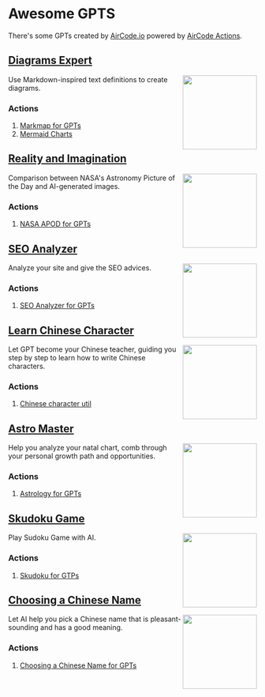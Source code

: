 # Awesome GPTS

There's some GPTs created by [AirCode.io](https://aircode.io) powered by [AirCode Actions](actions).

## [Diagrams Expert](https://chat.openai.com/g/g-ul2UQRl9q-diagrams-expert)

<img align="right" src="https://aircode-yvo.b-cdn.net/resource/logo1-jyc1yh6evm.png" width="150"/>

Use Markdown-inspired text definitions to create diagrams.

### Actions

1. [Markmap for GPTs](/actions/markmap-for-gpts)
2. [Mermaid Charts](actions/mermaid-charts)

## [Reality and Imagination](https://chat.openai.com/g/g-EwRoFY3f5-reality-and-imagination)

<img align="right" src="https://aircode-yvo.b-cdn.net/resource/logo2-q22if89re5q.png" width="150"/>

Comparison between NASA's Astronomy Picture of the Day and AI-generated images.

### Actions

1. [NASA APOD for GPTs](actions/nasa-apod)

## [SEO Analyzer](https://chat.openai.com/g/g-OysfiwQCF-seo-analyzer)

<img align="right" src="https://aircode-yvo.b-cdn.net/resource/logo3-36lgc1t5k7c.png" width="150"/>

Analyze your site and give the SEO advices.

### Actions

1. [SEO Analyzer for GPTs](actions/seo-analyzer)

## [Learn Chinese Character](https://chat.openai.com/g/g-HhhuZ8uIY-learn-chinese-character)

<img align="right" src="https://aircode-yvo.b-cdn.net/resource/logo4-q6kgpblf5cf.png" width="150"/>

Let GPT become your Chinese teacher, guiding you step by step to learn how to write Chinese characters.

### Actions

1. [Chinese character util](actions/cnchar)

## [Astro Master](https://chat.openai.com/g/g-tjktxmBl5-astro-master)

<img align="right" src="https://aircode-yvo.b-cdn.net/resource/logo5-u5syjfcj52q.png" width="150"/>

Help you analyze your natal chart, comb through your personal growth path and opportunities.

### Actions

1. [Astrology for GPTs](actions/astrology)

## [Skudoku Game](https://chat.openai.com/g/g-5LzPxfckn-sudoku-game)

<img align="right" src="https://aircode-yvo.b-cdn.net/resource/e9784f60-ba6b-4617-86ac-809d321f7958-l7z16o2aze.webp" width="150"/>

Play Sudoku Game with AI.

### Actions

1. [Skudoku for GTPs](actions/skudoku)

## [Choosing a Chinese Name](https://chat.openai.com/g/g-pH0Dl3D1F-choosing-a-chinese-name)

<img align="right" src="https://aircode-yvo.b-cdn.net/resource/qmz-kugwgzjpa8q.png" width="150"/>

Let AI help you pick a Chinese name that is pleasant-sounding and has a good meaning.

### Actions

1. [Choosing a Chinese Name for GPTs](actions/choosing-a-chinese-name)
